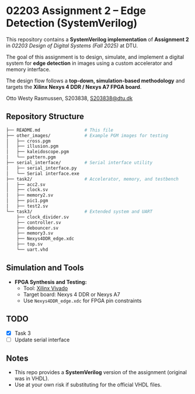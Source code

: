 # 02203 Assignment 2 – Edge Detection (SystemVerilog)

This repository contains a **SystemVerilog implementation** of **Assignment 2** in *02203 Design of Digital Systems (Fall 2025)* at DTU.

The goal of this assignment is to design, simulate, and implement a digital system for **edge detection** in images using a custom accelerator and memory interface.

The design flow follows a **top-down, simulation-based methodology** and targets the **Xilinx Nexys 4 DDR / Nexys A7 FPGA board**.

Otto Westy Rasmussen, S203838, S203838@dtu.dk

## Repository Structure

```bash
├── README.md                 # This file
├── other_images/             # Example PGM images for testing
│   ├── cross.pgm
│   ├── illusion.pgm
│   ├── kaleidoscope.pgm
│   └── pattern.pgm
├── serial_interface/         # Serial interface utility
│   ├── serial_interface.py
│   └── Serial interface.exe
├── task2/                    # Accelerator, memory, and testbench
│   ├── acc2.sv
│   ├── clock.sv
│   ├── memory2.sv
│   ├── pic1.pgm
│   ├── test2.sv
└── task3/                    # Extended system and UART
    ├── clock_divider.sv
    ├── controller.sv
    ├── debouncer.sv
    ├── memory3.sv
    ├── Nexys4DDR_edge.xdc
    ├── top.sv
    └── uart.vhd
```

## Simulation and Tools

- **FPGA Synthesis and Testing:**  
  - Tool: [Xilinx Vivado](https://www.xilinx.com/products/design-tools/vivado.html)  
  - Target board: Nexys 4 DDR or Nexys A7  
  - Use `Nexys4DDR_edge.xdc` for FPGA pin constraints   

## TODO
- [x] Task 3
- [ ] Update serial interface

## Notes
- This repo provides a **SystemVerilog** version of the assignment (original was in VHDL).  
- Use at your own risk if substituting for the official VHDL files.
